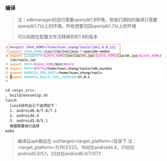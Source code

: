 ### 编译
>注：sdkmanager的运行需要openjdk1.8环境，但我们源码的编译只需要openjdk1.7以上的环境。所有想要切回openjdk1.7以上的环境

>可以如图在配置文件注释掉你的1.8的版本
>
![](img/pic3.jpg)

```
cd <vsys_src>
. build/envsetup.sh
lunch
  lunch将列出三个选项如下：
  1. android6.0/7.0/7.1
  2. android4.4
  3. android5.0/5.1
  根据需要自行选择
make
```
> 编译后apk输出在 out/target/\<target_platform\>/目录下
> 注：\<target_platform\>为19/21/23。19对应android4.4，21对应android5.0/5.1，23对应android6.0/7.0/7.1